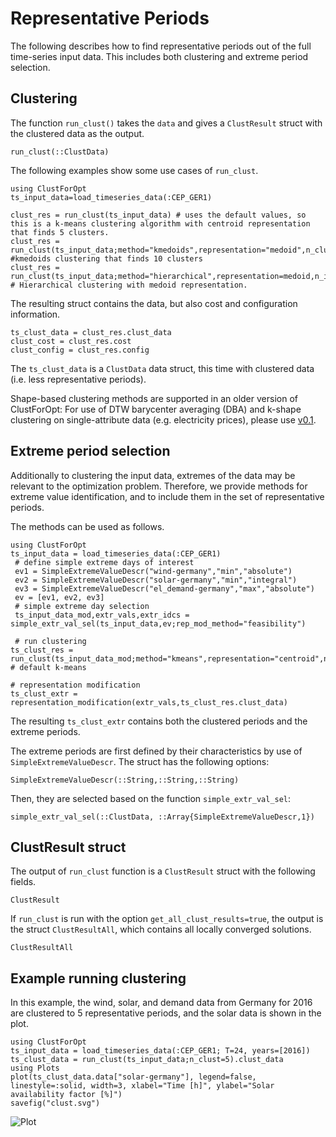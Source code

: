 Representative Periods
======================

The following describes how to find representative periods out of the full time-series input data. This includes both clustering and extreme period selection.

## Clustering
The function `run_clust()` takes the `data` and gives a `ClustResult` struct with the clustered data as the output.
```@docs
run_clust(::ClustData)
```

The following examples show some use cases of `run_clust`.
```@setup clust
using ClustForOpt
ts_input_data=load_timeseries_data(:CEP_GER1)
```
```@repl clust
clust_res = run_clust(ts_input_data) # uses the default values, so this is a k-means clustering algorithm with centroid representation that finds 5 clusters.
clust_res = run_clust(ts_input_data;method="kmedoids",representation="medoid",n_clust=10) #kmedoids clustering that finds 10 clusters
clust_res = run_clust(ts_input_data;method="hierarchical",representation=medoid,n_init=1) # Hierarchical clustering with medoid representation.
```
The resulting struct contains the data, but also cost and configuration information.
```@repl clust
ts_clust_data = clust_res.clust_data
clust_cost = clust_res.cost
clust_config = clust_res.config
```
The `ts_clust_data` is a `ClustData` data struct, this time with clustered data (i.e. less representative periods).

Shape-based clustering methods are supported in an older version of ClustForOpt: For use of DTW barycenter averaging (DBA) and k-shape clustering on single-attribute data (e.g. electricity prices), please use [v0.1](https://github.com/holgerteichgraeber/ClustForOpt.jl/tree/v0.1).

## Extreme period selection
Additionally to clustering the input data, extremes of the data may be relevant to the optimization problem. Therefore, we provide methods for extreme value identification, and to include them in the set of representative periods.

The methods can be used as follows.
```@example
using ClustForOpt
ts_input_data = load_timeseries_data(:CEP_GER1)
 # define simple extreme days of interest
 ev1 = SimpleExtremeValueDescr("wind-germany","min","absolute")
 ev2 = SimpleExtremeValueDescr("solar-germany","min","integral")
 ev3 = SimpleExtremeValueDescr("el_demand-germany","max","absolute")
 ev = [ev1, ev2, ev3]
 # simple extreme day selection
 ts_input_data_mod,extr_vals,extr_idcs = simple_extr_val_sel(ts_input_data,ev;rep_mod_method="feasibility")

 # run clustering
ts_clust_res = run_clust(ts_input_data_mod;method="kmeans",representation="centroid",n_init=100,n_clust=5) # default k-means

# representation modification
ts_clust_extr = representation_modification(extr_vals,ts_clust_res.clust_data)
```
The resulting `ts_clust_extr` contains both the clustered periods and the extreme periods.

The extreme periods are first defined by their characteristics by use of `SimpleExtremeValueDescr`. The struct has the following options:
```@docs
SimpleExtremeValueDescr(::String,::String,::String)
```

Then, they are selected based on the function `simple_extr_val_sel`:
```@docs
simple_extr_val_sel(::ClustData, ::Array{SimpleExtremeValueDescr,1})
```

## ClustResult struct
The output of `run_clust` function is a `ClustResult` struct with the following fields.
```@docs
ClustResult
```

If `run_clust` is run with the option `get_all_clust_results=true`, the output is the struct `ClustResultAll`, which contains all locally converged solutions.
```@docs
ClustResultAll
```

## Example running clustering
In this example, the wind, solar, and demand data from Germany for 2016 are clustered to 5 representative periods, and the solar data is shown in the plot.
```@example
using ClustForOpt
ts_input_data = load_timeseries_data(:CEP_GER1; T=24, years=[2016])
ts_clust_data = run_clust(ts_input_data;n_clust=5).clust_data
using Plots
plot(ts_clust_data.data["solar-germany"], legend=false, linestyle=:solid, width=3, xlabel="Time [h]", ylabel="Solar availability factor [%]")
savefig("clust.svg")
```
![Plot](clust.svg)
